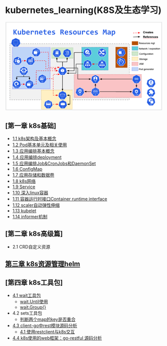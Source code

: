 # kubernetes_learning(K8S及生态学习)

![](img/.01_basis_idea/k8s_roadMap.png)
## [第一章 k8s基础]
- [1.1  k8s架构及基本概念](chapter01_k8s_basic/01_kube_structure_n_basic_idea.md)
- [1.2  Pod基本单元及相关使用](chapter01_k8s_basic/02_pod.md)
- [1.3  应用编排基本概念](chapter01_k8s_basic/03_resource_object.md)
- [1.4  应用编排deployment](chapter01_k8s_basic/04_deployment.md)
- [1.5  应用编排Job&CronJobs和DaemonSet](chapter01_k8s_basic/05_Job_n_daemonSet.md)
- [1.6  ConfigMap](chapter01_k8s_basic/06_configMap.md)
- [1.7  应用存储和数据卷](chapter01_k8s_basic/07_volume.md)
- [1.8  k8s网络](chapter01_k8s_basic/08_k8s_network_model.md)
- [1.9  Service](chapter01_k8s_basic/09_service.md)
- [1.10 深入linux容器](chapter01_k8s_basic/10_container.md)
- [1.11 容器运行时接口Container runtime interface](chapter01_k8s_basic/11_cri.md)
- [1.12 scaler自动弹性伸缩](chapter01_k8s_basic/12_scaler.md)
- [1.13 kubelet](chapter01_k8s_basic/13_kubelet.md)
- [1.14 informer机制](chapter01_k8s_basic/14_informer.md)

## [第二章 k8s高级篇]
- 2.1 CRD自定义资源

## [第三章 k8s资源管理helm](chapter03_helm/helm.md)

## [第四章 k8s工具包]
- [4.1 wait工具包](chapter04_k8s_pkg/01_wait/wait_util.md)
  - [wait.Until使用](chapter04_k8s_pkg/01_wait/01_util/main.go)
  - [wait.Group{}](chapter04_k8s_pkg/01_wait/02_waitGroup/main.go)
- 4.2 sets工具包
  - [判断两个map的key是否重合](chapter04_k8s_pkg/02_sets/main.go)
- [4.3 client-go中rest模块源码分析](chapter04_k8s_pkg/03_restclient/rest.md)
  - [4.1 使用restclient与k8s交互](chapter04_k8s_pkg/03_restclient/main.go)
- [4.4 k8s使用的web框架：go-restful 源码分析](chapter04_k8s_pkg/04_k8s_restful/go-restful.md)
